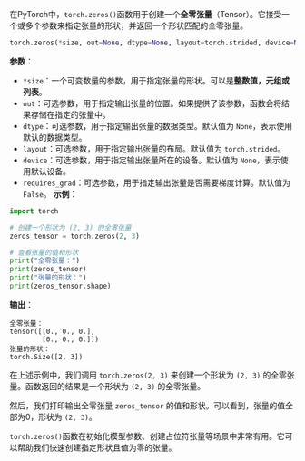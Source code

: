 在PyTorch中，`torch.zeros()`函数用于创建一个**全零张量**（Tensor）。它接受一个或多个参数来指定张量的形状，并返回一个形状匹配的全零张量。
```python
torch.zeros(*size, out=None, dtype=None, layout=torch.strided, device=None, requires_grad=False)
```
**参数**：
- `*size`：一个可变数量的参数，用于指定张量的形状。可以是**整数值，元组或列表**。
- `out`：可选参数，用于指定输出张量的位置。如果提供了该参数，函数会将结果存储在指定的张量中。
- `dtype`：可选参数，用于指定输出张量的数据类型。默认值为 `None`，表示使用默认的数据类型。
- `layout`：可选参数，用于指定输出张量的布局。默认值为 `torch.strided`。
- `device`：可选参数，用于指定输出张量所在的设备。默认值为 `None`，表示使用默认设备。
- `requires_grad`：可选参数，用于指定输出张量是否需要梯度计算。默认值为 `False`。
**示例**：
```python
import torch

# 创建一个形状为 (2, 3) 的全零张量
zeros_tensor = torch.zeros(2, 3)

# 查看张量的值和形状
print("全零张量：")
print(zeros_tensor)
print("张量的形状：")
print(zeros_tensor.shape)
```

**输出**：
```
全零张量：
tensor([[0., 0., 0.],
        [0., 0., 0.]])
张量的形状：
torch.Size([2, 3])
```

在上述示例中，我们调用 `torch.zeros(2, 3)` 来创建一个形状为 `(2, 3)` 的全零张量。函数返回的结果是一个形状为 `(2, 3)` 的全零张量。

然后，我们打印输出全零张量 `zeros_tensor` 的值和形状。可以看到，张量的值全部为0，形状为 `(2, 3)`。

`torch.zeros()`函数在初始化模型参数、创建占位符张量等场景中非常有用。它可以帮助我们快速创建指定形状且值为零的张量。
